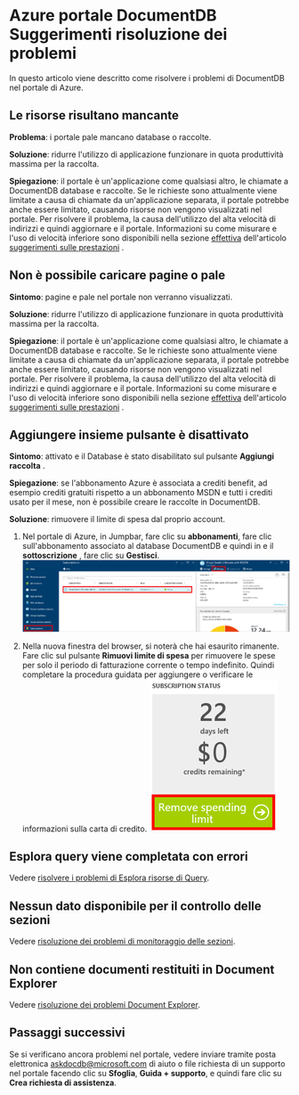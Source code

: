 <properties
    pageTitle="Risoluzione dei problemi relativi al portale DocumentDB | Microsoft Azure"
    description="Informazioni su come per risolvere i problemi nel portale di DocumentDB Azure." 
    services="documentdb"
    documentationCenter=""
    authors="mimig1"
    manager="jhubbard"
    editor="monicar"/>

<tags
    ms.service="documentdb"
    ms.workload="data-services"
    ms.tgt_pltfrm="na"
    ms.devlang="na"
    ms.topic="article"
    ms.date="08/29/2016"
    ms.author="mimig"/>

# <a name="azure-documentdb-portal-troubleshooting-tips"></a>Azure portale DocumentDB Suggerimenti risoluzione dei problemi

In questo articolo viene descritto come risolvere i problemi di DocumentDB nel portale di Azure. 

## <a name="resources-are-missing"></a>Le risorse risultano mancante

**Problema**: i portale pale mancano database o raccolte.

**Soluzione**: ridurre l'utilizzo di applicazione funzionare in quota produttività massima per la raccolta. 

**Spiegazione**: il portale è un'applicazione come qualsiasi altro, le chiamate a DocumentDB database e raccolte. Se le richieste sono attualmente viene limitate a causa di chiamate da un'applicazione separata, il portale potrebbe anche essere limitato, causando risorse non vengono visualizzati nel portale. Per risolvere il problema, la causa dell'utilizzo del alta velocità di indirizzi e quindi aggiornare e il portale. Informazioni su come misurare e l'uso di velocità inferiore sono disponibili nella sezione [effettiva](documentdb-performance-tips.md#throughput) dell'articolo [suggerimenti sulle prestazioni](documentdb-performance-tips.md) .
 
## <a name="pages-or-blades-wont-load"></a>Non è possibile caricare pagine o pale

**Sintomo**: pagine e pale nel portale non verranno visualizzati.

**Soluzione**: ridurre l'utilizzo di applicazione funzionare in quota produttività massima per la raccolta. 

**Spiegazione**: il portale è un'applicazione come qualsiasi altro, le chiamate a DocumentDB database e raccolte. Se le richieste sono attualmente viene limitate a causa di chiamate da un'applicazione separata, il portale potrebbe anche essere limitato, causando risorse non vengono visualizzati nel portale. Per risolvere il problema, la causa dell'utilizzo del alta velocità di indirizzi e quindi aggiornare e il portale. Informazioni su come misurare e l'uso di velocità inferiore sono disponibili nella sezione [effettiva](documentdb-performance-tips.md#throughput) dell'articolo [suggerimenti sulle prestazioni](documentdb-performance-tips.md) .

## <a name="add-collection-button-is-disabled"></a>Aggiungere insieme pulsante è disattivato

**Sintomo**: attivato e il Database è stato disabilitato sul pulsante **Aggiungi raccolta** .

**Spiegazione**: se l'abbonamento Azure è associata a crediti benefit, ad esempio crediti gratuiti rispetto a un abbonamento MSDN e tutti i crediti usato per il mese, non è possibile creare le raccolte in DocumentDB.

**Soluzione**: rimuovere il limite di spesa dal proprio account.

1. Nel portale di Azure, in Jumpbar, fare clic su **abbonamenti**, fare clic sull'abbonamento associato al database DocumentDB e quindi in e il **sottoscrizione** , fare clic su **Gestisci**. 
    ![DocumentDB offre più, definiti anche la coerenza (Media) modelli disponibili](./media/documentdb-portal-troubleshooting/documentdb-change-billing.png)

2. Nella nuova finestra del browser, si noterà che hai esaurito rimanente. Fare clic sul pulsante **Rimuovi limite di spesa** per rimuovere le spese per solo il periodo di fatturazione corrente o tempo indefinito. Quindi completare la procedura guidata per aggiungere o verificare le informazioni sulla carta di credito. 
    ![DocumentDB offre più, definiti anche la coerenza (Media) modelli disponibili](./media/documentdb-portal-troubleshooting/documentdb-remove-spending-limit.png)

 
## <a name="query-explorer-completes-with-errors"></a>Esplora query viene completata con errori

Vedere [risolvere i problemi di Esplora risorse di Query](documentdb-query-collections-query-explorer.md#troubleshoot).

## <a name="no-data-available-in-monitoring-tiles"></a>Nessun dato disponibile per il controllo delle sezioni

Vedere [risoluzione dei problemi di monitoraggio delle sezioni](documentdb-monitor-accounts.md#troubleshooting).

## <a name="no-documents-returned-in-document-explorer"></a>Non contiene documenti restituiti in Document Explorer

Vedere [risoluzione dei problemi Document Explorer](documentdb-view-json-document-explorer.md#troubleshoot).

## <a name="next-steps"></a>Passaggi successivi

Se si verificano ancora problemi nel portale, vedere inviare tramite posta elettronica [askdocdb@microsoft.com](mailto:askdocdb@microsoft.com) di aiuto o file richiesta di un supporto nel portale facendo clic su **Sfoglia**, **Guida + supporto**, e quindi fare clic su **Crea richiesta di assistenza**.
